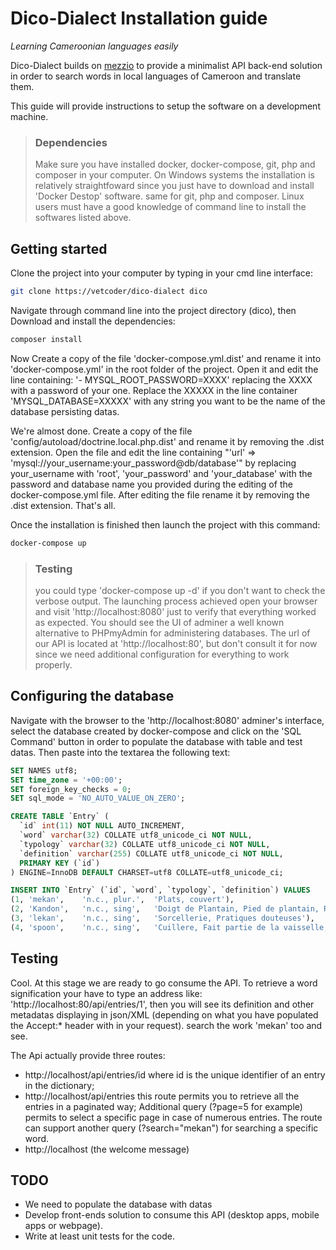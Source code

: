 # Dico-Dialect Installation guide

*Learning Cameroonian languages easily*

Dico-Dialect builds on [mezzio](https://github.com/mezzio/mezzio) to provide a minimalist
API back-end solution in order to search words in local languages of Cameroon and translate them.

This guide will provide instructions to setup the software on a development machine.

> ### Dependencies
> Make sure you have installed docker, docker-compose, git, php and composer in your computer.
> On Windows systems the installation is relatively straightfoward since you just
> have to download and install 'Docker Destop' software. same for git, php and composer. Linux
> users must have a good knowledge of command line to install the softwares listed above.

## Getting started

Clone the project into your computer by typing in your cmd line interface:
```bash
git clone https://vetcoder/dico-dialect dico
```
Navigate through command line into the project directory (dico), then Download and install
 the dependencies:
```bash
composer install
```
Now Create a copy of the file 'docker-compose.yml.dist' and rename it into 'docker-compose.yml' in the root folder of the project. Open it and edit the line containing: '- MYSQL_ROOT_PASSWORD=XXXX' replacing the XXXX with a password of your one. Replace the XXXXX in the line container 'MYSQL_DATABASE=XXXXX' with any string you want to be the name of the database persisting datas.

We're almost done. Create a copy of the file 'config/autoload/doctrine.local.php.dist' and rename it by removing the .dist extension. Open the file and edit the line containing "'url' => 'mysql://your_username:your_password@db/database'" by replacing your_username with 'root', 'your_password' and 'your_database' with the password and database name you provided during the editing of the docker-compose.yml file. After editing the file rename it by removing the .dist extension. That's all.

Once the installation is finished then launch the project with this command:
```bash
docker-compose up
```
> ### Testing
> you could type 'docker-compose up -d' if you don't want to check the verbose output.
> The launching process achieved open your browser and visit 'http://localhost:8080' just to verify
> that everything worked as expected. You should see the UI of adminer a well known alternative to
> PHPmyAdmin for administering databases. The url of our API is located at 'http://localhost:80',
> but don't consult it for now since we need additional configuration for everything to work properly.

## Configuring the database

Navigate with the browser to the 'http://localhost:8080' adminer's interface, select the database created by docker-compose and click on the 'SQL Command' button in order to populate the database with table and test datas. Then paste into the textarea the following text:

```sql
SET NAMES utf8;
SET time_zone = '+00:00';
SET foreign_key_checks = 0;
SET sql_mode = 'NO_AUTO_VALUE_ON_ZERO';

CREATE TABLE `Entry` (
  `id` int(11) NOT NULL AUTO_INCREMENT,
  `word` varchar(32) COLLATE utf8_unicode_ci NOT NULL,
  `typology` varchar(32) COLLATE utf8_unicode_ci NOT NULL,
  `definition` varchar(255) COLLATE utf8_unicode_ci NOT NULL,
  PRIMARY KEY (`id`)
) ENGINE=InnoDB DEFAULT CHARSET=utf8 COLLATE=utf8_unicode_ci;

INSERT INTO `Entry` (`id`, `word`, `typology`, `definition`) VALUES
(1,	'mekan',	'n.c., plur.',	'Plats, couvert'),
(2,	'Kandon',	'n.c., sing',	'Doigt de Plantain, Pied de plantain, Regime de plantain'),
(3,	'lekan',	'n.c., sing',	'Sorcellerie, Pratiques douteuses'),
(4,	'spoon',	'n.c., sing',	'Cuillere, Fait partie de la vaisselle, Cf mekan.');
```

## Testing

Cool. At this stage we are ready to go consume the API. To retrieve a word signification your have
to type an address like: 'http://localhost:80/api/entries/1', then you will see its definition and other metadatas displaying in json/XML (depending on what you have populated the Accept:* header with in your request). search the work 'mekan' too and see.

The Api actually provide three routes:
- http://localhost/api/entries/id   where id is the unique identifier of an entry in the dictionary;
- http://localhost/api/entries this route permits you to retrieve all the entries in a paginated way; Additional query (?page=5 for example) permits to select a specific page in case of numerous entries. The route can support another query (?search="mekan") for searching a specific word.
- http://localhost (the welcome message)

## TODO

- We need to populate the database with datas
- Develop front-ends solution to consume this API (desktop apps, mobile apps or webpage).
- Write at least unit tests for the code.
